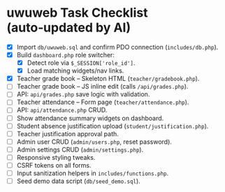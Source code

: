 # uwuweb Task Checklist (auto‑updated by AI)

- [x] Import `db/uwuweb.sql` and confirm PDO connection (`includes/db.php`).
- [x] Build `dashboard.php` role switcher:
  - [x] Detect role via `$_SESSION['role_id']`.
  - [x] Load matching widgets/nav links.
- [x] Teacher grade book – Skeleton HTML (`teacher/gradebook.php`).
- [ ] Teacher grade book – JS inline edit (calls `/api/grades.php`).
- [ ] API: `api/grades.php` save logic with validation.
- [ ] Teacher attendance – Form page (`teacher/attendance.php`).
- [ ] API: `api/attendance.php` CRUD.
- [ ] Show attendance summary widgets on dashboard.
- [ ] Student absence justification upload (`student/justification.php`).
- [ ] Teacher justification approval path.
- [ ] Admin user CRUD (`admin/users.php`, reset password).
- [ ] Admin settings CRUD (`admin/settings.php`).
- [ ] Responsive styling tweaks.
- [ ] CSRF tokens on all forms.
- [ ] Input sanitization helpers in `includes/functions.php`.
- [ ] Seed demo data script (`db/seed_demo.sql`).